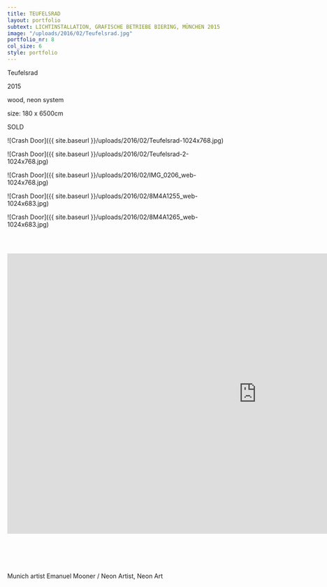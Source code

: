 ```yaml
---
title: TEUFELSRAD
layout: portfolio
subtext: LICHTINSTALLATION, GRAFISCHE BETRIEBE BIERING, MÜNCHEN 2015
image: "/uploads/2016/02/Teufelsrad.jpg"
portfolio_nr: 8
col_size: 6
style: portfolio
---
```

Teufelsrad

2015

wood, neon system

size: 180 x 6500cm

SOLD

![Crash Door]({{ site.baseurl }}/uploads/2016/02/Teufelsrad-1024x768.jpg)

![Crash Door]({{ site.baseurl }}/uploads/2016/02/Teufelsrad-2-1024x768.jpg)

![Crash Door]({{ site.baseurl }}/uploads/2016/02/IMG_0206_web-1024x768.jpg)

![Crash Door]({{ site.baseurl }}/uploads/2016/02/8M4A1255_web-1024x683.jpg)

![Crash Door]({{ site.baseurl }}/uploads/2016/02/8M4A1265_web-1024x683.jpg)


<span style="height: 30px; display: block;"></span>
<p><iframe src="https://www.youtube.com/embed/MojdFLeyh-Y?rel=0" width="1140" height="641" frameborder="0" allowfullscreen="allowfullscreen"></iframe></p>
<span style="height: 60px; display: block;"></span>

Munich artist Emanuel Mooner / Neon Artist, Neon Art
